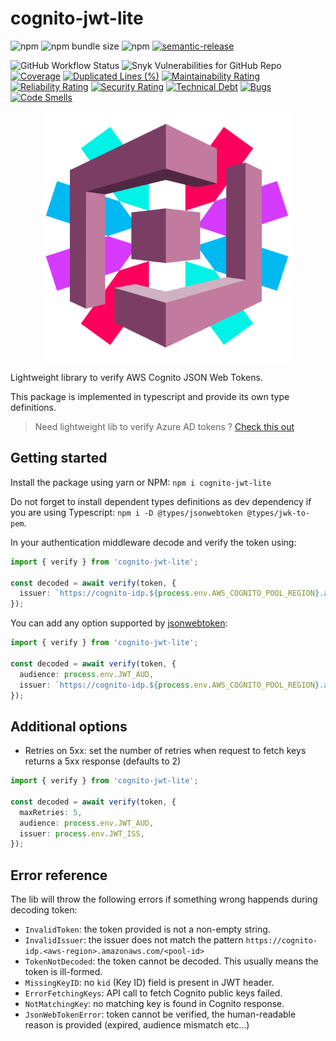 # cognito-jwt-lite

![npm](https://img.shields.io/npm/v/cognito-jwt-lite)
![npm bundle size](https://img.shields.io/bundlephobia/minzip/cognito-jwt-lite)
![npm](https://img.shields.io/npm/dm/cognito-jwt-lite)
[![semantic-release](https://img.shields.io/badge/semantic--release-enabled?logo=semantic-release)](https://github.com/semantic-release/semantic-release)


![GitHub Workflow Status](https://img.shields.io/github/actions/workflow/status/MarioArnt/cognito-jwt-lite/publish.yml)
![Snyk Vulnerabilities for GitHub Repo](https://img.shields.io/snyk/vulnerabilities/github/MarioArnt/cognito-jwt-lite)
[![Coverage](https://sonarcloud.io/api/project_badges/measure?project=MarioArnt_cognito-jwt-lite&metric=coverage)](https://sonarcloud.io/dashboard?id=MarioArnt_cognito-jwt-lite)
[![Duplicated Lines (%)](https://sonarcloud.io/api/project_badges/measure?project=MarioArnt_cognito-jwt-lite&metric=duplicated_lines_density)](https://sonarcloud.io/dashboard?id=MarioArnt_cognito-jwt-lite)
[![Maintainability Rating](https://sonarcloud.io/api/project_badges/measure?project=MarioArnt_cognito-jwt-lite&metric=sqale_rating)](https://sonarcloud.io/dashboard?id=MarioArnt_cognito-jwt-lite)
[![Reliability Rating](https://sonarcloud.io/api/project_badges/measure?project=MarioArnt_cognito-jwt-lite&metric=reliability_rating)](https://sonarcloud.io/dashboard?id=MarioArnt_cognito-jwt-lite)
[![Security Rating](https://sonarcloud.io/api/project_badges/measure?project=MarioArnt_cognito-jwt-lite&metric=security_rating)](https://sonarcloud.io/dashboard?id=MarioArnt_cognito-jwt-lite)
[![Technical Debt](https://sonarcloud.io/api/project_badges/measure?project=MarioArnt_cognito-jwt-lite&metric=sqale_index)](https://sonarcloud.io/dashboard?id=MarioArnt_cognito-jwt-lite)
[![Bugs](https://sonarcloud.io/api/project_badges/measure?project=MarioArnt_cognito-jwt-lite&metric=bugs)](https://sonarcloud.io/dashboard?id=MarioArnt_cognito-jwt-lite)
[![Code Smells](https://sonarcloud.io/api/project_badges/measure?project=MarioArnt_cognito-jwt-lite&metric=code_smells)](https://sonarcloud.io/dashboard?id=MarioArnt_cognito-jwt-lite)

<p align="center">
  <img src="https://github.com/MarioArnt/cognito-jwt-lite/blob/main/logo.png?raw=true" alt="Logo"/>
</p>

Lightweight library to verify AWS Cognito JSON Web Tokens.

This package is implemented in typescript and provide its own type definitions.

> Need lightweight lib to verify Azure AD tokens ? [Check this out](https://github.com/MarioArnt/azure-ad-jwt-lite)

## Getting started

Install the package using yarn or NPM: `npm i cognito-jwt-lite`

Do not forget to install dependent types definitions as dev dependency if you are using Typescript: `npm i -D @types/jsonwebtoken @types/jwk-to-pem`.

In your authentication middleware decode and verify the token using:

```typescript
import { verify } from 'cognito-jwt-lite';

const decoded = await verify(token, {
  issuer: `https://cognito-idp.${process.env.AWS_COGNITO_POOL_REGION}.amazonaws.com/${process.env.AWS_COGNITO_POOL_ID}`,
});
```

You can add any option supported by [jsonwebtoken](https://www.npmjs.com/package/jsonwebtoken):

```typescript
import { verify } from 'cognito-jwt-lite';

const decoded = await verify(token, {
  audience: process.env.JWT_AUD,
  issuer: `https://cognito-idp.${process.env.AWS_COGNITO_POOL_REGION}.amazonaws.com/${process.env.AWS_COGNITO_POOL_ID}`,
});
```

## Additional options

* Retries on 5xx: set the number of retries when request to fetch keys returns a 5xx response (defaults to 2)

```typescript
import { verify } from 'cognito-jwt-lite';

const decoded = await verify(token, {
  maxRetries: 5,
  audience: process.env.JWT_AUD,
  issuer: process.env.JWT_ISS,
});
```

## Error reference

The lib will throw the following errors if something wrong happends during decoding token:

 * `InvalidToken`: the token provided is not a non-empty string.
 * `InvalidIssuer`: the issuer does not match the pattern `https://cognito-idp.<aws-region>.amazonaws.com/<pool-id>`
 * `TokenNotDecoded`: the token cannot be decoded. This usually means the token is ill-formed.
 * `MissingKeyID`: no `kid` (Key ID) field is present in JWT header.
 * `ErrorFetchingKeys`: API call to fetch Cognito public keys failed.
 * `NotMatchingKey`: no matching key is found in Cognito response.
 * `JsonWebTokenError`: token cannot be verified, the human-readable reason is provided (expired, audience mismatch etc...)

